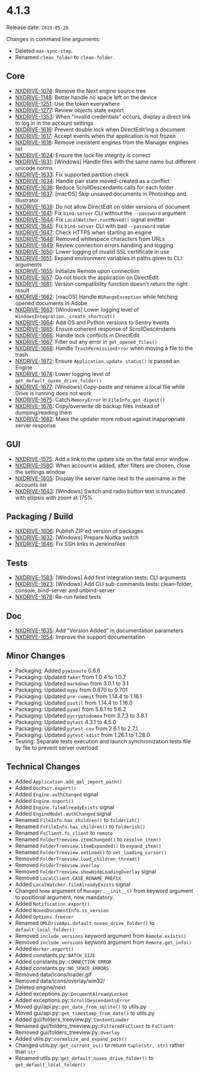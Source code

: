# 4.1.3

Release date: `2019-05-28`

Changes in command line arguments:

- Deleted `max-sync-step`.
- Renamed `clean_folder` to `clean-folder`.

## Core

- [NXDRIVE-1074](https://hyland.atlassian.net/browse/NXDRIVE-1074): Remove the Next engine source tree
- [NXDRIVE-1148](https://hyland.atlassian.net/browse/NXDRIVE-1148): Better handle no space left on the device
- [NXDRIVE-1251](https://hyland.atlassian.net/browse/NXDRIVE-1251): Use the token everywhere
- [NXDRIVE-1277](https://hyland.atlassian.net/browse/NXDRIVE-1277): Review objects state export
- [NXDRIVE-1353](https://hyland.atlassian.net/browse/NXDRIVE-1353): When "invalid credentials" occurs, display a direct link to log in in the account settings
- [NXDRIVE-1616](https://hyland.atlassian.net/browse/NXDRIVE-1616): Prevent double lock when DirectEdit'ing a document
- [NXDRIVE-1617](https://hyland.atlassian.net/browse/NXDRIVE-1617): Accept events when the application is not frozen
- [NXDRIVE-1618](https://hyland.atlassian.net/browse/NXDRIVE-1618): Remove inexistent engines from the Manager engines list
- [NXDRIVE-1624](https://hyland.atlassian.net/browse/NXDRIVE-1624): Ensure the lock file integrity is correct
- [NXDRIVE-1631](https://hyland.atlassian.net/browse/NXDRIVE-1631): [Windows] Handle files with the same name but different unicode norms
- [NXDRIVE-1633](https://hyland.atlassian.net/browse/NXDRIVE-1633): Fix supported partition check
- [NXDRIVE-1634](https://hyland.atlassian.net/browse/NXDRIVE-1634): Handle pair state moved-created as a conflict
- [NXDRIVE-1636](https://hyland.atlassian.net/browse/NXDRIVE-1636): Reduce ScrollDescendants calls for each folder
- [NXDRIVE-1637](https://hyland.atlassian.net/browse/NXDRIVE-1637): [macOS] Skip unsaved documents in Photoshop and Illustrator
- [NXDRIVE-1639](https://hyland.atlassian.net/browse/NXDRIVE-1639): Do not allow DirectEdit on older versions of document
- [NXDRIVE-1641](https://hyland.atlassian.net/browse/NXDRIVE-1641): Fix `bind-server` CLI without the `--password` argument
- [NXDRIVE-1644](https://hyland.atlassian.net/browse/NXDRIVE-1644): Fix `LocalWatcher.rootMoved()` signal emitter
- [NXDRIVE-1645](https://hyland.atlassian.net/browse/NXDRIVE-1645): Fix `bind-server` CLI with bad `--password` value
- [NXDRIVE-1647](https://hyland.atlassian.net/browse/NXDRIVE-1647): Check HTTPS when starting an engine
- [NXDRIVE-1648](https://hyland.atlassian.net/browse/NXDRIVE-1648): Removed whitespace characters from URLs
- [NXDRIVE-1649](https://hyland.atlassian.net/browse/NXDRIVE-1649): Review connection errors handling and logging
- [NXDRIVE-1650](https://hyland.atlassian.net/browse/NXDRIVE-1650): Lower logging of invalid SSL certificate in use
- [NXDRIVE-1651](https://hyland.atlassian.net/browse/NXDRIVE-1651): Expand environment variables in paths given to CLI arguments
- [NXDRIVE-1655](https://hyland.atlassian.net/browse/NXDRIVE-1655): Initialize Remote upon connection
- [NXDRIVE-1657](https://hyland.atlassian.net/browse/NXDRIVE-1657): Do not block the application on DirectEdit
- [NXDRIVE-1661](https://hyland.atlassian.net/browse/NXDRIVE-1661): Version compatibility function doesn't return the right result
- [NXDRIVE-1662](https://hyland.atlassian.net/browse/NXDRIVE-1662): [macOS] Handle `NSRangeException` while fetching opened documents in Adobe
- [NXDRIVE-1663](https://hyland.atlassian.net/browse/NXDRIVE-1663): [Windows] Lower logging level of `WindowsIntegration._create_shortcut()`
- [NXDRIVE-1664](https://hyland.atlassian.net/browse/NXDRIVE-1664): Add OS and Python versions to Sentry events
- [NXDRIVE-1665](https://hyland.atlassian.net/browse/NXDRIVE-1665): Ensure coherent response of ScrollDescendants
- [NXDRIVE-1666](https://hyland.atlassian.net/browse/NXDRIVE-1666): Handle lock conflicts in DirectEdit
- [NXDRIVE-1667](https://hyland.atlassian.net/browse/NXDRIVE-1667): Filter out any error in `get_opened_files()`
- [NXDRIVE-1668](https://hyland.atlassian.net/browse/NXDRIVE-1668): Handle `TrashPermissionError` when moving a file to the trash
- [NXDRIVE-1672](https://hyland.atlassian.net/browse/NXDRIVE-1672): Ensure `Application.update_status()` is passed an Engine
- [NXDRIVE-1674](https://hyland.atlassian.net/browse/NXDRIVE-1674): Lower logging level of `get_default_nuxeo_drive_folder()`
- [NXDRIVE-1677](https://hyland.atlassian.net/browse/NXDRIVE-1677): [Windows] Copy-paste and rename a local file while Drive is running does not work
- [NXDRIVE-1675](https://hyland.atlassian.net/browse/NXDRIVE-1675): Catch `MemoryError` in `FileInfo.get_digest()`
- [NXDRIVE-1676](https://hyland.atlassian.net/browse/NXDRIVE-1676): Copy/overwrite db backup files instead of dumping/reading them
- [NXDRIVE-1682](https://hyland.atlassian.net/browse/NXDRIVE-1682): Make the updater more robust against inappropriate server response

## GUI

- [NXDRIVE-1575](https://hyland.atlassian.net/browse/NXDRIVE-1575): Add a link to the update site on the fatal error window
- [NXDRIVE-1580](https://hyland.atlassian.net/browse/NXDRIVE-1580): When account is added, after filters are chosen, close the settings window
- [NXDRIVE-1605](https://hyland.atlassian.net/browse/NXDRIVE-1605): Display the server name next to the username in the accounts list
- [NXDRIVE-1643](https://hyland.atlassian.net/browse/NXDRIVE-1643): [Windows] Switch and radio button text is truncated with ellipsis with zoom at 175%

## Packaging / Build

- [NXDRIVE-1606](https://hyland.atlassian.net/browse/NXDRIVE-1606): Publish ZIP'ed version of packages
- [NXDRIVE-1632](https://hyland.atlassian.net/browse/NXDRIVE-1632): [Windows] Prepare Nuitka switch
- [NXDRIVE-1646](https://hyland.atlassian.net/browse/NXDRIVE-1646): Fix SSH links in Jenkinsfiles

## Tests

- [NXDRIVE-1583](https://hyland.atlassian.net/browse/NXDRIVE-1583): [Windows] Add first integration tests: CLI arguments
- [NXDRIVE-1623](https://hyland.atlassian.net/browse/NXDRIVE-1623): [Windows] Add CLI sub-commands tests: clean-folder, console, bind-server and unbind-server
- [NXDRIVE-1678](https://hyland.atlassian.net/browse/NXDRIVE-1678): Re-run failed tests

## Doc

- [NXDRIVE-1635](https://hyland.atlassian.net/browse/NXDRIVE-1635): Add "Version Added" in documentation parameters
- [NXDRIVE-1654](https://hyland.atlassian.net/browse/NXDRIVE-1654): Improve the support documentation

## Minor Changes

- Packaging: Added `pywinauto` 0.6.6
- Packaging: Updated `faker` from 1.0.4 to 1.0.7
- Packaging: Updated `markdown` from 3.0.1 to 3.1
- Packaging: Updated `mypy` from 0.670 to 0.701
- Packaging: Updated `pre-commit` from 1.14.4 to 1.16.1
- Packaging: Updated `psutil` from 1.14.4 to 1.16.0
- Packaging: Updated `pyaml` from 5.6.1 to 5.6.2
- Packaging: Updated `pycryptodomex` from 3.7.3 to 3.8.1
- Packaging: Updated `pytest` 4.3.1 to 4.5.0
- Packaging: Updated `pytest-cov` from 2.6.1 to 2.7.1
- Packaging: Updated `pytest-xdist` from 1.26.1 to 1.28.0
- Testing: Separate tests execution and launch synchronization tests file by file to prevent server overload

## Technical Changes

- Added `Application.add_qml_import_path()`
- Added `DocPair.export()`
- Added `Engine.authChanged` signal
- Added `Engine.export()`
- Added `Engine.fileAlreadyExists` signal
- Added `EngineModel.authChanged` signal
- Renamed `FileInfo.has_children()` to `folderish()`
- Renamed `FsFileInfo.has_children()` to `folderish()`
- Renamed `FsClient.fs_client` to `remote`
- Renamed `FolderTreeview.itemChanged()` to `resolve_item()`
- Renamed `FolderTreeview.itemExpanded()` to `expand_item()`
- Renamed `FolderTreeview.setLoad()` to `set_loading_cursor()`
- Removed `FolderTreeview.load_children_thread()`
- Removed `FolderTreeview.overlay`
- Removed `FolderTreeview.showHideLoadingOverlay` signal
- Removed `LocalClient.CASE_RENAME_PREFIX`
- Added `LocalWatcher.fileAlreadyExists` signal
- Changed `home` argument of `Manager.__init__()` from keyword argument to positional argument, now mandatory.
- Added `Notification.export()`
- Added `NuxeoDocumentInfo.is_version`
- Added `Options.freezer`
- Renamed `QMLDriveApi.default_nuxeo_drive_folder()` to `default_local_folder()`
- Removed `include_versions` keyword argument from `Remote.exists()`
- Removed `include_versions` keyword argument from `Remote.get_info()`
- Added `Worker.export()`
- Added constants.py::`BATCH_SIZE`
- Added constants.py::`CONNECTION_ERROR`
- Added constants.py::`NO_SPACE_ERRORS`
- Removed data/icons/loader.gif
- Removed data/icons/overlay/win32/
- Deleted engine/next
- Added exceptions.py::`DocumentAlreadyLocked`
- Added exceptions.py::`ScrollDescendantsError`
- Moved gui/api.py::`get_date_from_sqlite()` to utils.py
- Moved gui/api.py::`get_timestamp_from_date()` to utils.py
- Added gui/folders_treeview.py::`ContentLoader`
- Renamed gui/folders_treeview.py::`FilteredFsClient` to `FsClient`
- Removed gui/folders_treeview.py::`Overlay`
- Added utils.py::`normalize_and_expand_path()`
- Changed utils.py::`get_current_os()` to return `tuple(str, str)` rather than `str`
- Renamed utils.py::`get_default_nuxeo_drive_folder()` to `get_default_local_folder()`
